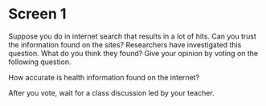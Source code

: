 # Screen 1

Suppose you do in internet search that results in a lot of hits. Can you trust the information found on the sites? Researchers have investigated this question. What do you think they found? Give your opinion by voting on the following question.  

How accurate is health information found on the internet?

After you vote, wait for a class discussion led by your teacher.